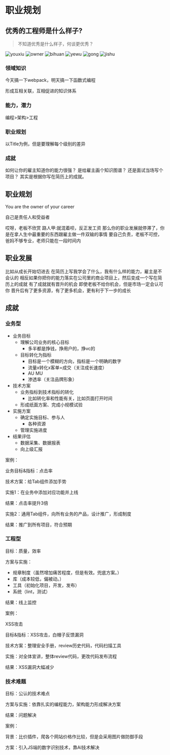 # 职业规划

## 优秀的工程师是什么样子?

> 不知道优秀是什么样子，何谈更优秀？

![youxiu](/assets/30/youxiu.jpg)
![owner](/assets/30/owner.jpg)
![bihuan](/assets/30/bihuan.jpg)
![yewu](/assets/30/yewu.jpg)
![gong](/assets/30/gong.jpg)
![jishu](/assets/30/jishu.jpg)

### 领域知识

今天搞一下webpack，明天搞一下函数式编程

形成互相关联，互相促进的知识体系

### 能力，潜力

编程>架构>工程

### 职业规划

以Title为例，但是要理解每个级别的差异

### 成就

如何让你的雇主知道你的能力很强？
是给雇主画个知识图谱？
还是面试当场写个项目？
其实是根据你写在简历上的成就。

## 职业规划

You are the owner of your career

自己是责任人和受益者

哎呀，老板不欣赏
路人甲:就混着呗，反正发工资
那么你的职业发展就停滞了，你是在拿人生中最重要的东西跟雇主做一件双输的事情
要自己负责，老板不可控，爸妈不够专业，老师只能在一段时间内

## 职业发展

比如从成长开始切进去
在简历上写我学会了什么，我有什么样的能力，雇主是不会认的
相反如果你把你的能力落实在公司里的商业项目上，然后变成一个写在简历上的成就
有了成就就有晋升的机会
即使老板不给你机会，但是市场一定会认可你
晋升后有了更多资源，有了更多机会，更有利于下一步的成长

## 成就

### 业务型

* 业务目标
    * 理解公司业务的核心目标
        * 多半都是挣钱，挣用户的，挣vc的
    * 目标转化为指标
        * 目标是一个模糊的方向，指标是一个明确的数字
        * 流量x转化x客单=成交（关注成长速度）
        * AU MU
        * 渗透率（关注品牌形象）
* 技术方案
    * 业务指标到技术指标的转化
        * 比如转化率和性能有关，比如页面打开时间
    * 形成纸面方案、完成小规模试验
* 实施方案
    * 确定实施目标、参与人
      * 各种资源
    * 管理实施进度
* 结果评估
    * 数据采集、数据报表
    * 向上级汇报

案例：

业务目标&指标：点击率

技术方案：给Tab组件添加手势

实施1：在业务中添加对应功能并上线

结果：点击率提升3倍

实施2：通用Tab组件，向所有业务的产品，设计推广，形成制度

结果：推广到所有项目，符合预期

### 工程型

目标：质量，效率

方案与实施：

* 规章制度（虽然增加痛苦程度，但是有效。兜底方案。）
* 库（成本较低，偏被动。）
* 工具（初始化项目，开发，发布）
* 系统（lint，测试）

结果：线上监控

案例：

XSS攻击

目标&指标：XSS攻击，白帽子反馈漏洞

技术方案：整理安全手册，review历史代码，代码扫描工具

实施：对全体宣讲，整体review代码，更改代码发布流程

结果：XSS漏洞大幅减少

### 技术难题

目标：公认的技术难点

方案与实施：依靠扎实的编程能力，架构能力形成解决方案

结果：问题解决

案例：

背景：比价插件，爬各个网站价格作比较，但是会采用图片做防御手段

方案：引入JS端的数字识别技术，靠AI技术解决
